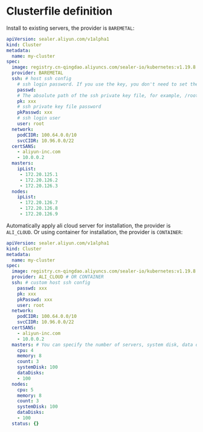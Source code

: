 # Clusterfile definition

Install to existing servers, the provider is `BAREMETAL`:

```yaml
apiVersion: sealer.aliyun.com/v1alpha1
kind: Cluster
metadata:
  name: my-cluster
spec:
  image: registry.cn-qingdao.aliyuncs.com/sealer-io/kubernetes:v1.19.8
  provider: BAREMETAL
  ssh: # host ssh config
    # ssh login password. If you use the key, you don't need to set the password
    passwd:
    # The absolute path of the ssh private key file, for example, /root/.ssh/id_rsa
    pk: xxx
    # ssh private key file password
    pkPasswd: xxx
    # ssh login user
    user: root
  network:
    podCIDR: 100.64.0.0/10
    svcCIDR: 10.96.0.0/22
  certSANS:
    - aliyun-inc.com
    - 10.0.0.2
  masters:
    ipList:
     - 172.20.125.1
     - 172.20.126.2
     - 172.20.126.3
  nodes:
    ipList:
     - 172.20.126.7
     - 172.20.126.8
     - 172.20.126.9
```

Automatically apply ali cloud server for installation, the provider is `ALI_CLOUD`. Or using container for installation, the provider is `CONTAINER`:

```yaml
apiVersion: sealer.aliyun.com/v1alpha1
kind: Cluster
metadata:
  name: my-cluster
spec:
  image: registry.cn-qingdao.aliyuncs.com/sealer-io/kubernetes:v1.19.8 # name of ClusterImage
  provider: ALI_CLOUD # OR CONTAINER
  ssh: # custom host ssh config
    passwd: xxx
    pk: xxx
    pkPasswd: xxx
    user: root
  network:
    podCIDR: 100.64.0.0/10
    svcCIDR: 10.96.0.0/22
  certSANS:
    - aliyun-inc.com
    - 10.0.0.2
  masters: # You can specify the number of servers, system disk, data disk, cpu and memory size
    cpu: 4
    memory: 8
    count: 3
    systemDisk: 100
    dataDisks:
    - 100
  nodes:
    cpu: 5
    memory: 8
    count: 3
    systemDisk: 100
    dataDisks:
    - 100
  status: {}
```